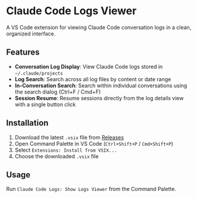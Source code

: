 # Claude Code Logs Viewer

A VS Code extension for viewing Claude Code conversation logs in a clean, organized interface.

## Features

- **Conversation Log Display**: View Claude Code logs stored in `~/.claude/projects`
- **Log Search**: Search across all log files by content or date range
- **In-Conversation Search**: Search within individual conversations using the search dialog (Ctrl+F / Cmd+F)
- **Session Resume**: Resume sessions directly from the log details view with a single button click

## Installation

1. Download the latest `.vsix` file from [Releases](https://github.com/7tsuno/cclogs-vscode/releases)
2. Open Command Palette in VS Code (`Ctrl+Shift+P` / `Cmd+Shift+P`)
3. Select `Extensions: Install from VSIX...`
4. Choose the downloaded `.vsix` file

## Usage

Run `Claude Code Logs: Show Logs Viewer` from the Command Palette.
